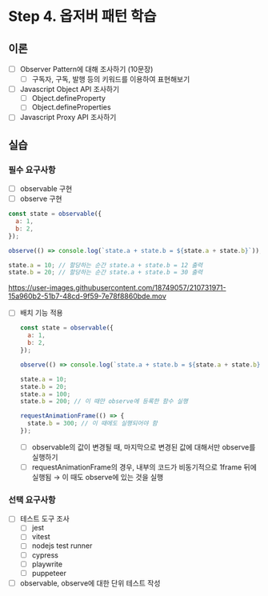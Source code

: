 # Step 4. 옵저버 패턴 학습

## 이론

- [ ] Observer Pattern에 대해 조사하기 (10문장)
  - [ ] 구독자, 구독, 발행 등의 키워드를 이용하여 표현해보기
- [ ] Javascript Object API 조사하기
  - [ ] Object.defineProperty
  - [ ] Object.defineProperties
- [ ] Javascript Proxy API 조사하기

## 실습

### 필수 요구사항

- [ ] observable 구현
- [ ] observe 구현

```jsx
const state = observable({
  a: 1,
  b: 2,
});

observe(() => console.log(`state.a + state.b = ${state.a + state.b}`)); // 3

state.a = 10; // 할당하는 순간 state.a + state.b = 12 출력
state.b = 20; // 할당하는 순간 state.a + state.b = 30 출력
```

https://user-images.githubusercontent.com/18749057/210731971-15a960b2-51b7-48cd-9f59-7e78f8860bde.mov

- [ ] 배치 기능 적용

  ```jsx
  const state = observable({
    a: 1,
    b: 2,
  });

  observe(() => console.log(`state.a + state.b = ${state.a + state.b}`)); // 3

  state.a = 10;
  state.b = 20;
  state.a = 100;
  state.b = 200; // 이 때만 observe에 등록한 함수 실행

  requestAnimationFrame(() => {
    state.b = 300; // 이 때에도 실행되어야 함
  });
  ```

  - [ ] observable의 값이 변경될 때, 마지막으로 변경된 값에 대해서만 observe를 실행하기
  - [ ] requestAnimationFrame의 경우, 내부의 코드가 비동기적으로 1frame 뒤에 실행됨 → 이 때도 observe에 있는 것을 실행

### 선택 요구사항

- [ ] 테스트 도구 조사
  - [ ] jest
  - [ ] vitest
  - [ ] nodejs test runner
  - [ ] cypress
  - [ ] playwrite
  - [ ] puppeteer
- [ ] observable, observe에 대한 단위 테스트 작성
